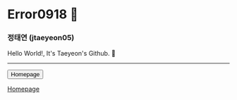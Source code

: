# Error0918 👋
### 정태연 (jtaeyeon05)

Hello World!, It's Taeyeon's Github. 👋

---

<form action="https://error0918.github.io/">
<button>
Homepage
</button>
</form>

[Homepage](https://error0918.github.io/)
